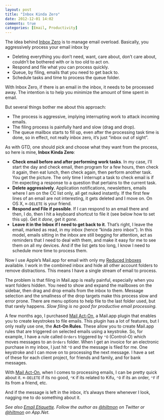 ```yaml
---
layout: post
title: "Inbox Kinda Zero"
date: 2012-12-01 14:02
comments: true
categories: [Email, Productivity]
---
```


The idea behind [Inbox Zero](http://inboxzero.com) is to manage email overload. Basically, you aggressively process your email inbox by

* Deleting everything you don’t need, want, care about, don’t care about, couldn’t be bothered with or is too old to act on.
* Respond and file what you can process quickly.
* Queue, by filing, emails that you need to get back to.
* Schedule tasks and time to process the queue folder.

With Inbox Zero, if there is an email in the inbox, it needs to be processed away. The intention is to help you minimize the amount of time spent in email.

But several things bother me about this approach:

* The process is aggressive, implying interrupting work to attack incoming emails.
* The filing process is painfully hard and slow (drag and drop).
* The queue mailbox starts to fill up, even after the processing task time is done, so in effect, not really inbox zero, it’s just “inbox out of sight”.

As with GTD, one should pick and choose what they want from the process, so here is mine, **Inbox Kinda Zero**:

* **Check email before and after performing work tasks**. In my case,  I’ll start the day and check email, then program for a few hours, then check it again, then eat lunch, then check again, then perform another task. You get the picture. The only time I interrupt a task to check email is if I’m expecting a response to a question that pertains to the current task.
* **Delete aggressively**. Application notifications, newsletters, emails where I am on the CC list only, all get nuked instantly. If the first few lines of an email are not interesting, it gets deleted and I move on. On OS X, `⌘-DELETE` is your friend.
* **Respond and File if possible**. If I can respond to an email there and then, I do, then I hit a keyboard shortcut to file it (see below how to set this up). Get it *done*, get it *gone*.
* **Leave it in the Inbox if I need to get back to it**. That’s right, I leave the email, marked as read, in my inbox (hence “kinda zero inbox”). In this model, emails sitting in the inbox are still begging for attention, act as reminders that I need to deal with them, and make it easy for me to see them on all my devices. And if the list gets too long, I know I need to schedule more time to process them.

Now I use Apple’s Mail.app for email with only my [Reduced Inboxes](https://hiltmon.com/blog/2012/11/06/reducing-inboxes/) available. I work in the combined inbox and hide all other account folders to remove distractions. This means I have a single stream of email to process.

The problem is that filing in Mail.app is really painful, especially when you want folders hidden. You need to show and expand the mailboxes on the sidebar, then drag and drop emails from the inbox to them. Message selection and the smallness of the drop targets make this process slow and error prone. There are menu options to help file to the last folder used, but that rarely happens. *Slow filing is no good for productive email processing.*

A few months ago, I purchased [Mail Act-On](http://www.indev.ca/MailActOn.html), a Mail.app plugin that enables you to create keystrokes to file emails. This plugin has a lot of features, but I only really use one, the **Act-On Rules**. These allow you to create Mail.app rules that are triggered on selected emails using a keystroke. So, for example, I have a rule called `Orders` triggered by `⌃O` (Control-O) which moves messages to an `Orders` folder. When I get an invoice for an electronic purchase in my inbox, I just hit `⌃O` and the message is filed for me. One keystroke and I can move on to processing the next message. I have a set of these for each client project, for friends and family, and for bank messages.

With [Mail Act-On](http://www.indev.ca/MailActOn.html), when I comes to processing emails, I can be pretty quick about it. `⌘-DELETE` if its no good, `⌃K` if its related to Kifu, `⌃O` if its an order, `⌃F` if its from a friend, etc.

And if the message is left in the inbox, it’s always there whenever I look, nagging me to do something about it.

*See also [Email Etiquette](https://hiltmon.com/blog/2012/10/24/email-etiquette/). Follow the author as [@hiltmon](http://https://twitter.com/hiltmon) on Twitter or [@hiltmon](http://alpha.app.net/hiltmon) on App.Net.*
